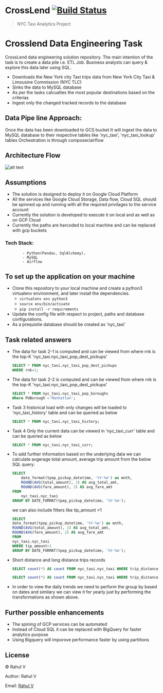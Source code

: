 # CrossLend [![Build Status](https://secure.travis-ci.org/qualiancy/breeze-dag.png?branch=master)](https://travis-ci.org/qualiancy/breeze-dag)

> NYC Taxi Analytics Project

# Crosslend Data Engineering Task
CrossLend data engineering solution repository. The main intention of the task is to create a data pile i.e. ETL Job. Business analysts can query & explore this data later using SQL.
* Downloads the New York city Taxi trips data from New York City Taxi & Limousine Commission (NYC TLC)
* Sinks the data to MySQL database
* As per the tasks calcualtes the most popular destinations based on the criterias 
* Ingest only the changed tracked records to the database

## Data Pipe line Approach: 
Once the data has been downloaded to GCS bucket
It will ingest the data to MySQL database to their respective tables like 'nyc_taxi', 'nyc_taxi_lookup' tables
Orchestration is through composer/airflow

## Architecture Flow
![alt text](http://url/to/img.png)


## Assumptions
- The solution is designed to deploy it on Google Cloud Platform
- All the services like Google Cloud Storage, Data flow, Cloud SQL should be spinned up   and running with all the required privilages to the service account
- Currently the solution is developed to execute it on local and as well as on GCP Cloud
- Currently the paths are harcoded to local machine and can be replaced with gcp buckets

### Tech Stack: 
            - Python(Pandas, SqlAlchemy),
            - MySQL
            - Airflow

## To set up the application on your machine
* Clone this repository to your local machine and create a python3 virtualenv environment, and later install the dependencies.
  * `virtualenv env python3`
  * `source env/bin/activate`
  * `pip install -r requirements`
* Update the config file with respect to project, paths and database configurations.
* As a prequistie database should be created as 'nyc_taxi'

## Task related answers
* The data for task 2-1 is computed and can be viewed from where rnk is the top-K 'nyc_taxi.nyc_taxi_pop_dest_pickups'

    ```sql
    SELECT * FROM nyc_taxi.nyc_taxi_pop_dest_pickups
    WHERE rnk=1;
    ```

* The data for task 2-2 is computed and can be viewed from where rnk is the top-K 'nyc_taxi.nyc_taxi_pop_dest_pickups'

    ```sql
    SELECT * FROM nyc_taxi.nyc_taxi_pop_boroughs
    Where PUBorough ='Manhattan';
    ```
* Task 3  historical load with only changes will be loaded to 'nyc_taxi_history' table
and can be queried as below
 
    ```sql
    SELECT * FROM nyc_taxi.nyc_taxi_history;
    ```
    
* Task 4  Only the current data can be viewed in 'nyc_taxi_curr' table
and can be queried as below
 
    ```sql
    SELECT * FROM nyc_taxi.nyc_taxi_curr;
    ```

* To add further information based on the underlying data we can calculate avgerage total amount, average trip amount from the below SQL query:
    ```sql
    SELECT 
        date_format(tpep_pickup_datetime, '%Y-%m') as mnth,
        ROUND(AVG(total_amount), 2) AS avg_total_amt,
        ROUND(AVG(fare_amount), 2) AS avg_fare_amt
    FROM
        nyc_taxi.nyc_taxi
    GROUP BY DATE_FORMAT(tpep_pickup_datetime, '%Y-%m');
    ```
    we can also include filters like tip_amount >1 
    ```sql
    SELECT 
    date_format(tpep_pickup_datetime, '%Y-%m') as mnth,
    ROUND(AVG(total_amount), 2) AS avg_total_amt,
    ROUND(AVG(fare_amount), 2) AS avg_fare_amt
    FROM
    nyc_taxi.nyc_taxi
    WHERE tip_amount>1
    GROUP BY DATE_FORMAT(tpep_pickup_datetime, '%Y-%m');
    ```
* Short distance and long distance trips records
    ```sql
    SELECT count(*) AS count FROM nyc_taxi.nyc_taxi WHERE trip_distance < 30
    ```
    ```sql
    SELECT count(*) AS count FROM nyc_taxi.nyc_taxi WHERE trip_distance >= 30
    ```
* In order to view the daily trends we need to perform the group by based on dates and similary we can view it for yearly just by performing the transformations as shown above.

## Further possible enhancements
* The spining of GCP services can be automated
* Instead of Cloud SQL it can be replaced with BigQuery for faster analytics purpose
* Using Bigquery will imporove performance faster by using partitions


## License
&copy; Rahul V 


Author: Rahul V

Email: [Rahul V](rahul.vb@hotmail.com)
